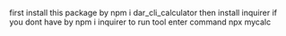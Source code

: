 first install this package by
    npm i dar_cli_calculator
then install inquirer if you dont have by
    npm i inquirer
to run tool enter command
    npx mycalc
